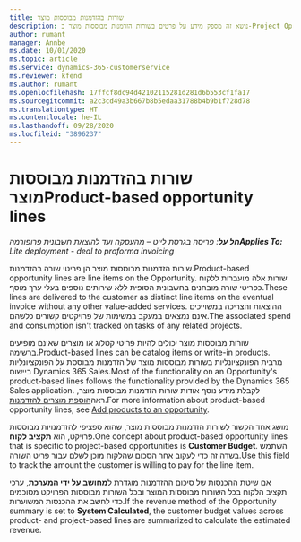 ```yaml
---
title: שורות בהזדמנות מבוססות מוצר
description: נושא זה מספק מידע על פרטים בשורות הזדמנות מבוססות מוצר ב-Project Operations.
author: rumant
manager: Annbe
ms.date: 10/01/2020
ms.topic: article
ms.service: dynamics-365-customerservice
ms.reviewer: kfend
ms.author: rumant
ms.openlocfilehash: 17ffcf8dc94d42102115281d281d6b553cf1fa17
ms.sourcegitcommit: a2c3cd49a3b667b8b5edaa31788b4b9b1f728d78
ms.translationtype: HT
ms.contentlocale: he-IL
ms.lasthandoff: 09/28/2020
ms.locfileid: "3896237"
---
```

# <a name="product-based-opportunity-lines"></a><span data-ttu-id="44a00-103">שורות בהזדמנות מבוססות מוצר</span><span class="sxs-lookup"><span data-stu-id="44a00-103">Product-based opportunity lines</span></span>

<span data-ttu-id="44a00-104">_**חל על**: פריסה בגרסת לייט – מהעסקה ועד להוצאת חשבונית פרופורמה_</span><span class="sxs-lookup"><span data-stu-id="44a00-104">_**Applies To:** Lite deployment - deal to proforma invoicing_</span></span>

<span data-ttu-id="44a00-105">שורות הזדמנות מבוססות מוצר הן פריטי שורה בהזדמנות.</span><span class="sxs-lookup"><span data-stu-id="44a00-105">Product-based opportunity lines are line items on the Opportunity.</span></span> <span data-ttu-id="44a00-106">שורות אלה מועברות ללקוח כפריטי שורה מובחנים בחשבונית הסופית ללא שירותים נוספים בעלי ערך מוסף.</span><span class="sxs-lookup"><span data-stu-id="44a00-106">These lines are delivered to the customer as distinct line items on the eventual invoice without any other value-added services.</span></span> <span data-ttu-id="44a00-107">ההוצאות והצריכה במשוייכים אינם נמצאים במעקב במשימות של פרויקטים קשורים כלשהם.</span><span class="sxs-lookup"><span data-stu-id="44a00-107">The associated spend and consumption isn't tracked on tasks of any related projects.</span></span>

<span data-ttu-id="44a00-108">שורות מבוססות מוצר יכולים להיות פריטי קטלוג או מוצרים שאינם מופיעים ברשימה.</span><span class="sxs-lookup"><span data-stu-id="44a00-108">Product-based lines can be catalog items or write-in products.</span></span> <span data-ttu-id="44a00-109">מרבית הפונקציונליות בשורות מבוססות מוצר של הזדמנות מבוססת על הפונקציונליות ביישום Dynamics 365 Sales.</span><span class="sxs-lookup"><span data-stu-id="44a00-109">Most of the functionality on an Opportunity's product-based lines follows the functionality provided by the Dynamics 365 Sales application.</span></span> <span data-ttu-id="44a00-110">לקבלת מידע נוסף אודות שורות הזדמנות מבוססות מוצר, ראה[הוספת מוצרים להזדמנות](https://docs.microsoft.com/dynamics365/sales-enterprise/add-products-opportunity).</span><span class="sxs-lookup"><span data-stu-id="44a00-110">For more information about product-based opportunity lines, see [Add products to an opportunity](https://docs.microsoft.com/dynamics365/sales-enterprise/add-products-opportunity).</span></span>

<span data-ttu-id="44a00-111">מושג אחד הקשור לשורות הזדמנות מבוססות מוצר, שהוא ספציפי להזדמנויות מבוססות פרויקט, הוא **תקציב לקוח**.</span><span class="sxs-lookup"><span data-stu-id="44a00-111">One concept about product-based opportunity lines that is specific to project-based opportunities is **Customer Budget**.</span></span> <span data-ttu-id="44a00-112">השתמש בשדה זה כדי לעקוב אחר הסכום שהלקוח מוכן לשלם עבור פריט השורה.</span><span class="sxs-lookup"><span data-stu-id="44a00-112">Use this field to track the amount the customer is willing to pay for the line item.</span></span>

<span data-ttu-id="44a00-113">אם שיטת ההכנסות של סיכום ההזדמנות מוגדרת ל**מחושב על ידי המערכת**, ערכי תקציב הלקוח בכל השורות מבוססות המוצר ובכל השורות מבוססות הפרויקט מסוכמים כדי לחשב את ההכנסות המשוערות.</span><span class="sxs-lookup"><span data-stu-id="44a00-113">If the revenue method of the Opportunity summary is set to **System Calculated**, the customer budget values across product- and project-based lines are summarized to calculate the estimated revenue.</span></span>
